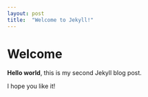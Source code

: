 ```yaml
---
layout: post
title:  "Welcome to Jekyll!"
---
```


# Welcome

**Hello world**, this is my second Jekyll blog post.

I hope you like it!
